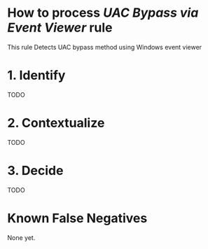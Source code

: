 # How to process *UAC Bypass via Event Viewer* rule
This rule Detects UAC bypass method using Windows event viewer

# 1. Identify
TODO

# 2. Contextualize
TODO

# 3. Decide
TODO

# Known False Negatives
None yet.
